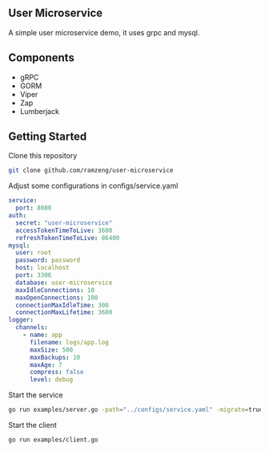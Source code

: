 ## User Microservice
A simple user microservice demo, it uses grpc and mysql.

## Components
- gRPC
- GORM
- Viper
- Zap
- Lumberjack

## Getting Started
Clone this repository
```bash
git clone github.com/ramzeng/user-microservice
```
Adjust some configurations in configs/service.yaml
```yaml
service:
  port: 8080
auth:
  secret: "user-microservice"
  accessTokenTimeToLive: 3600
  refreshTokenTimeToLive: 86400
mysql:
  user: root
  password: password
  host: localhost
  port: 3306
  database: user-microservice
  maxIdleConnections: 10
  maxOpenConnections: 100
  connectionMaxIdleTime: 300
  connectionMaxLifetime: 3600
logger:
  channels:
    - name: app
      filename: logs/app.log
      maxSize: 500
      maxBackups: 10
      maxAge: 7
      compress: false
      level: debug
```
Start the service
```bash
go run examples/server.go -path="../configs/service.yaml" -migrate=true
```
Start the client
```bash
go run examples/client.go
```

